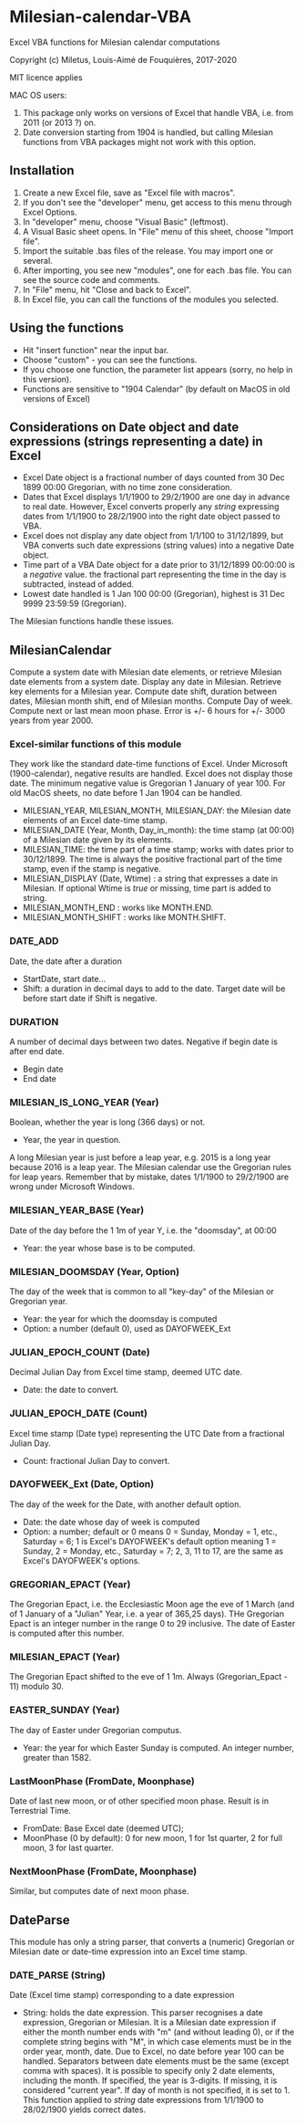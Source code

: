 # Milesian-calendar-VBA
Excel VBA functions for Milesian calendar computations

Copyright (c) Miletus, Louis-Aimé de Fouquières, 2017-2020

MIT licence applies

MAC OS users: 
1. This package only works on versions of Excel that handle VBA, i.e. from 2011 (or 2013 ?) on.
1. Date conversion starting from 1904 is handled, but calling Milesian functions from VBA packages
might not work with this option.

## Installation
1. Create a new Excel file, save as "Excel file with macros".
1. If you don't see the "developer" menu, get access to this menu through Excel Options.
1. In "developer" menu, choose "Visual Basic" (leftmost).
1. A Visual Basic sheet opens. In "File" menu of this sheet, choose "Import file".
1. Import the suitable .bas files of the release. You may import one or several.
1. After importing, you see new "modules", one for each .bas file. You can see the source code and comments.
1. In "File" menu, hit "Close and back to Excel".
1. In Excel file, you can call the functions of the modules you selected.

## Using the functions
* Hit "insert function" near the input bar.
* Choose "custom" - you can see the functions.
* If you choose one function, the parameter list appears (sorry, no help in this version).
* Functions are sensitive to "1904 Calendar" (by default on MacOS in old versions of Excel)

## Considerations on Date object and date expressions (strings representing a date) in Excel
* Excel Date object is a fractional number of days counted from 30 Dec 1899 00:00 Gregorian, 
with no time zone consideration.
* Dates that Excel displays 1/1/1900 to 29/2/1900 are one day in advance to real date.
However, Excel converts properly any *string* expressing dates from 1/1/1900 to 28/2/1900
into the right date object passed to VBA. 
* Excel does not display any date object from 1/1/100 to 31/12/1899, 
but VBA converts such date expressions (string values) into a negative Date object.
* Time part of a VBA Date object for a date prior to 31/12/1899 00:00:00 is a *negative* value.
the fractional part representing the time in the day is subtracted, instead of added.
* Lowest date handled is 1 Jan 100 00:00 (Gregorian), highest is 31 Dec 9999 23:59:59 (Gregorian).

The Milesian functions handle these issues. 

## MilesianCalendar
Compute a system date with Milesian date elements, or retrieve Milesian date elements from a system date.
Display any date in Milesian.
Retrieve key elements for a Milesian year.
Compute date shift, duration between dates, Milesian month shift, end of Milesian months.
Compute Day of week.
Compute next or last mean moon phase. Error is +/- 6 hours for +/- 3000 years from year 2000.

### Excel-similar functions of this module 
They work like the standard date-time functions of Excel. 
Under Microsoft (1900-calendar), negative results are handled. Excel does not display those date.
The minimum negative value is Gregorian 1 January of year 100. 
For old MacOS sheets, no date before 1 Jan 1904 can be handled.

* MILESIAN_YEAR, MILESIAN_MONTH, MILESIAN_DAY: the Milesian date elements of an Excel date-time stamp.
* MILESIAN_DATE (Year, Month, Day_in_month): the time stamp (at 00:00) of a Milesian date given by its elements.
* MILESIAN_TIME: the time part of a time stamp; works with dates prior to 30/12/1899. 
The time is always the positive fractional part of the time stamp, even if the stamp is negative.
* MILESIAN_DISPLAY (Date, Wtime) : a string that expresses a date in Milesian.
If optional Wtime is *true* or missing, time part is added to string.
* MILESIAN_MONTH_END : works like MONTH.END.
* MILESIAN_MONTH_SHIFT : works like MONTH.SHIFT.

### DATE_ADD
Date, the date after a duration
* StartDate, start date...
* Shift: a duration in decimal days to add to the date. Target date will be before start date if Shift is negative.

### DURATION
A number of decimal days between two dates. Negative if begin date is after end date.
* Begin date
* End date

### MILESIAN_IS_LONG_YEAR (Year)
Boolean, whether the year is long (366 days) or not. 
* Year, the year in question.

A long Milesian year is just before a leap year, e.g. 2015 is a long year because 2016 is a leap year. 
The Milesian calendar use the Gregorian rules for leap years.
Remember that by mistake, dates 1/1/1900 to 29/2/1900 are wrong under Microsoft Windows.

### MILESIAN_YEAR_BASE (Year) 
Date of the day before the 1 1m of year Y, i.e. the "doomsday", at 00:00
* Year: the year whose base is to be computed.

### MILESIAN_DOOMSDAY (Year, Option)
The day of the week that is common to all "key-day" of the Milesian or Gregorian year.
* Year: the year for which the doomsday is computed
* Option: a number (default 0), used as DAYOFWEEK_Ext

### JULIAN_EPOCH_COUNT (Date)
Decimal Julian Day from Excel time stamp, deemed UTC date. 
* Date: the date to convert.

### JULIAN_EPOCH_DATE (Count)
Excel time stamp (Date type) representing the UTC Date from a fractional Julian Day.
* Count: fractional Julian Day to convert.

### DAYOFWEEK_Ext (Date, Option)
The day of the week for the Date, with another default option.
* Date: the date whose day of week is computed
* Option: a number; default or 0 means 0 = Sunday, Monday = 1, etc., Saturday = 6; 
1 is Excel's DAYOFWEEK's default option meaning 1 = Sunday, 2 = Monday, etc., Saturday = 7;
2, 3, 11 to 17, are the same as Excel's DAYOFWEEK's options.

### GREGORIAN_EPACT (Year)
The Gregorian Epact, i.e. the Ecclesiastic Moon age the eve of 1 March (and of 1 January of a "Julian" Year, i.e. a year of 365,25 days).
THe Gregorian Epact is an integer number in the range 0 to 29 inclusive. The date of Easter is computed after this number.

### MILESIAN_EPACT (Year)
The Gregorian Epact shifted to the eve of 1 1m. Always (Gregorian_Epact - 11) modulo 30.

### EASTER_SUNDAY (Year)
The day of Easter under Gregorian computus.
* Year: the year for which Easter Sunday is computed. An integer number, greater than 1582.

### LastMoonPhase (FromDate, Moonphase)
Date of last new moon, or of other specified moon phase. Result is in Terrestrial Time.
* FromDate: Base Excel date (deemed UTC);
* MoonPhase (0 by default): 0 for new moon, 1 for 1st quarter, 2 for full moon, 3 for last quarter.
### NextMoonPhase (FromDate, Moonphase)
Similar, but computes date of next moon phase.

## DateParse
This module has only a string parser, that converts a (numeric) Gregorian or Milesian date or date-time expression 
into an Excel time stamp. 
### DATE_PARSE (String)
Date (Excel time stamp) corresponding to a date expression
* String: holds the date expression. 
This parser recognises a date expression, Gregorian or Milesian. 
It is a Milesian date expression if either the month number ends with "m" (and without leading 0), 
or if the complete string begins with "M", in which case elements must be in the order year, month, date.
Due to Excel, no date before year 100 can be handled. 
Separators between date elements must be the same (except comma with spaces). 
It is possible to specify only 2 date elements, including the month. 
If specified, the year is 3-digits. If missing, it is considered "current year".
If day of month is not specified, it is set to 1.
This function applied to *string* date expressions from 1/1/1900 to 28/02/1900 yields correct dates.
